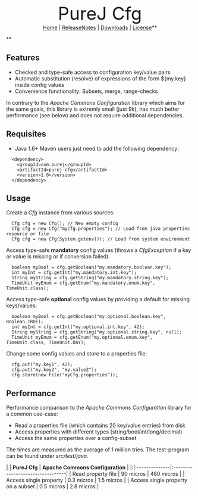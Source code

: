 <p align='center'>
<font size='20'>PureJ Cfg</font><br />
<a href='https://code.google.com/p/purej-cfg/'>Home</a> | <a href='ReleaseNotes.md'>ReleaseNotes</a> | <a href='Downloads.md'>Downloads</a> | <a href='License.md'>License</a>**</p>**

## Features ##

  * Checked and type-safe access to configuration key/value pairs
  * Automatic substitution (resolve) of expressions of the form ${my.key} inside config values
  * Convenience functionality: Subsets, merge, range-checks

In contrary to the _Apache Commons Configuration_ library which aims for the same goals, this library is extremly small (just 9k), has much better performance (see below) and does not require additional dependencies.

## Requisites ##

  * Java 1.6+
Maven users just need to add the following dependency:

```
  <dependency>
    <groupId>com.purej</groupId>
    <artifactId>purej-cfg</artifactId>
    <version>1.0</version>
  </dependency>
```

## Usage ##

Create a _Cfg_ instance from various sources:
```
  Cfg cfg = new Cfg(); // New empty config
  Cfg cfg = new Cfg("myCfg.properties"); // Load from java properties resource or file
  Cfg cfg = new Cfg(System.getenv()); // Load from system environment
```

Access type-safe **mandatory** config values (throws a _CfgException_ if a key or value is missing or if conversion failed):
```
  boolean myBool = cfg.getBoolean("my.mandatory.boolean.key");
  int myInt = cfg.getInt("my.mandatory.int.key");
  String myString = cfg.getString("my.mandatory.string.key");
  TimeUnit myEnum = cfg.getEnum("my.mandatory.enum.key", TimeUnit.class);
```

Access type-safe **optional** config values by providing a default for missing keys/values:
```
  boolean myBool = cfg.getBoolean("my.optional.boolean.key", Boolean.TRUE);
  int myInt = cfg.getInt("my.optional.int.key", 42);
  String myString = cfg.getString("my.optional.string.key", null);
  TimeUnit myEnum = cfg.getEnum("my.optional.enum.key", TimeUnit.class, TimeUnit.DAY);
```

Change some config values and store to a properties file:
```
  cfg.put("my.key1", 42);
  cfg.put("my.key2", "my.value2");
  cfg.store(new File("myCfg.properties"));
```

## Performance ##

Performance comparison to the _Apache Commons Configuration_ library for a common use-case:

  * Read a properties file (which contains 20 key/value entries) from disk
  * Access properties with different types (string/bool/int/long/decimal)
  * Access the same properties over a config-subset

The times are measured as the average of 1 million tries. The test-program can be found under _src/test/java_.

| | **PureJ Cfg** | **Apache Commons Configuration** |
|:|:--------------|:---------------------------------|
| Read property file | 90 micros     | 480 micros                       |
| Access single property | 0.3 micros    | 1.5 micros                       |
| Access single property on a subset | 0.5 micros    | 2.8 micros                       |

